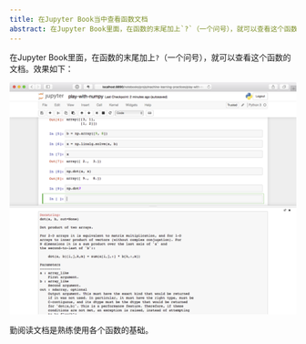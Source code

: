 ```yaml
---
title: 在Jupyter Book当中查看函数文档
abstract: 在Jupyter Book里面，在函数的末尾加上`?`（一个问号），就可以查看这个函数的文档。
---
```




在Jupyter Book里面，在函数的末尾加上`?`（一个问号），就可以查看这个函数的文档。效果如下：

![](https://raw.githubusercontent.com/liweinan/blogpicbackup/master/data/SafariScreenSnapz002.6edf37245014405e9f42d72dad04167a.png)

勤阅读文档是熟练使用各个函数的基础。


